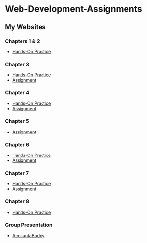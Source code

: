 <h1>Web-Development-Assignments</h1>

<h2>My Websites</h2>

<h3>Chapters 1 & 2</h3>
  <ul>
    <li><a href="[ch. 1 & 2 hands on practice.zip](https://github.com/user-attachments/files/17549357/ch.1.2.hands.on.practice.zip)">Hands-On Practice</a></li>
  </ul>
<h3>Chapter 3</h3>
  <ul>
    <li><a href="[chapter 3 hands on practice.zip](https://github.com/user-attachments/files/17549359/chapter.3.hands.on.practice.zip)">Hands-On Practice</a></li>
    <li><a href="[chapter 3 assignment.zip](https://github.com/user-attachments/files/17549530/chapter.3.assignment.zip)">Assignment</a></li>
  </ul>
<h3>Chapter 4</h3>
  <ul>
    <li><a href="[chapter 4 hands on practice.zip](https://github.com/user-attachments/files/17549363/chapter.4.hands.on.practice.zip)">Hands-On Practice</a></li>
    <li><a href="[chapter 4 assignment.zip](https://github.com/user-attachments/files/17549527/chapter.4.assignment.zip)">Assignment</a></li>
  </ul>
<h3>Chapter 5</h3>
  <ul>
    <li><a href="[sitemap.html.pptx](https://github.com/user-attachments/files/17549380/sitemap.html.pptx)">Assignment</a></li>
  </ul>
<h3>Chapter 6</h3>
  <ul>
    <li><a href="[Chapter 6 Hands on Practice.zip](https://github.com/user-attachments/files/17549369/Chapter.6.Hands.on.Practice.zip)">Hands-On Practice</a></li>
    <li><a href="[Ch6Exercise.zip](https://github.com/user-attachments/files/17549526/Ch6Exercise.zip)">Assignment</a></li>
  </ul>
<h3>Chapter 7</h3>
  <ul>
    <li><a href="[Chapter 7 Hands on Practice.zip](https://github.com/user-attachments/files/17549371/Chapter.7.Hands.on.Practice.zip)">Hands-On Practice</a></li>
    <li><a href="[chapter 7 assignment.zip](https://github.com/user-attachments/files/17549528/chapter.7.assignment.zip)">Assignment</a></li>
  </ul>
<h3>Chapter 8</h3>
  <ul>
    <li><a href="[Chapter 8 Hands on Practice.zip](https://github.com/user-attachments/files/17549490/Chapter.8.Hands.on.Practice.zip)">Hands-On Practice</a></li>
  </ul>
<h3>Group Presentation</h3>
  <ul>
    <li><a href="[Web Dev Project Proposal.pptx](https://github.com/user-attachments/files/17549521/Web.Dev.Project.Proposal.pptx)">AccountaBuddy</a></li>
  </ul>
